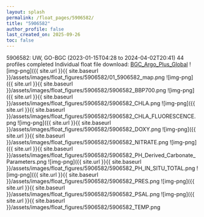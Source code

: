 ```yaml
---
layout: splash
permalink: /float_pages/5906582/
title: "5906582"
author_profile: false
last_created_on: 2025-09-26
toc: false
---
```

 
5906582: UW, GO-BGC (2023-01-15T04:28 to 2024-04-02T20:41)
44 profiles completed
Individual float file download: [BGC_Argo_Plus_Global](https://ftp.soest.hawaii.edu/bgc_argo_plus/Individual_Floats/outliers_removed/5906582_Sprof_processed.nc)
![img-png]({{ site.url }}{{ site.baseurl }}/assets/images/float_figures/5906582/01_5906582_map.png
![img-png]({{ site.url }}{{ site.baseurl }}/assets/images/float_figures/5906582/5906582_BBP700.png
![img-png]({{ site.url }}{{ site.baseurl }}/assets/images/float_figures/5906582/5906582_CHLA.png
![img-png]({{ site.url }}{{ site.baseurl }}/assets/images/float_figures/5906582/5906582_CHLA_FLUORESCENCE.png
![img-png]({{ site.url }}{{ site.baseurl }}/assets/images/float_figures/5906582/5906582_DOXY.png
![img-png]({{ site.url }}{{ site.baseurl }}/assets/images/float_figures/5906582/5906582_NITRATE.png
![img-png]({{ site.url }}{{ site.baseurl }}/assets/images/float_figures/5906582/5906582_PH_Derived_Carbonate_Parameters.png
![img-png]({{ site.url }}{{ site.baseurl }}/assets/images/float_figures/5906582/5906582_PH_IN_SITU_TOTAL.png
![img-png]({{ site.url }}{{ site.baseurl }}/assets/images/float_figures/5906582/5906582_PRES.png
![img-png]({{ site.url }}{{ site.baseurl }}/assets/images/float_figures/5906582/5906582_PSAL.png
![img-png]({{ site.url }}{{ site.baseurl }}/assets/images/float_figures/5906582/5906582_TEMP.png
